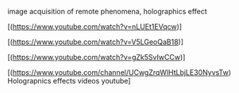 image acquisition of remote phenomena, holographics effect

[(https://www.youtube.com/watch?v=nLUEt1EVqcw)]

[(https://www.youtube.com/watch?v=V5LGeoQaB18)]

[(https://www.youtube.com/watch?v=gZk5SvIwCCw)]

[(https://www.youtube.com/channel/UCwgZrqWlHtLbjLE30NyvsTw) Holograpnics effects videos youtube]
